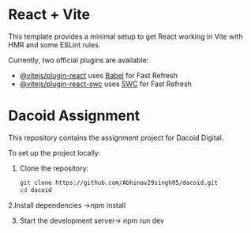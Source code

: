# React + Vite

This template provides a minimal setup to get React working in Vite with HMR and some ESLint rules.

Currently, two official plugins are available:

- [@vitejs/plugin-react](https://github.com/vitejs/vite-plugin-react/blob/main/packages/plugin-react/README.md) uses [Babel](https://babeljs.io/) for Fast Refresh
- [@vitejs/plugin-react-swc](https://github.com/vitejs/vite-plugin-react-swc) uses [SWC](https://swc.rs/) for Fast Refresh

# Dacoid Assignment

This repository contains the assignment project for Dacoid Digital.

To set up the project locally:

1. Clone the repository:
   ```bash
   git clone https://github.com/Abhinav29singh05/dacoid.git
   cd dacoid


2.Install dependencies  ->npm install

3. Start the development server-> npm run dev
